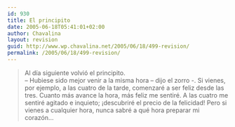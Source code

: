 ```yaml
---
id: 930
title: El principito
date: 2005-06-18T05:41:01+02:00
author: Chavalina
layout: revision
guid: http://www.wp.chavalina.net/2005/06/18/499-revision/
permalink: /2005/06/18/499-revision/
---
```

> Al d&iacute;a siguiente volvi&oacute; el principito.  
> &#8211; Hubiese sido mejor venir a la misma hora &#8211; dijo el zorro -. Si vienes, por ejemplo, a las cuatro de la tarde, comenzaré a ser feliz desde las tres. Cuanto más avance la hora, más feliz me sentiré. A las cuatro me sentiré agitado e inquieto; &iexcl;descubriré el precio de la felicidad! Pero si vienes a cualquier hora, nunca sabré a qué hora preparar mi coraz&oacute;n…